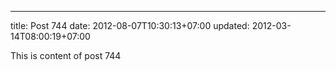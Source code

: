 ---
title: Post 744
date: 2012-08-07T10:30:13+07:00
updated: 2012-03-14T08:00:19+07:00

This is content of post 744